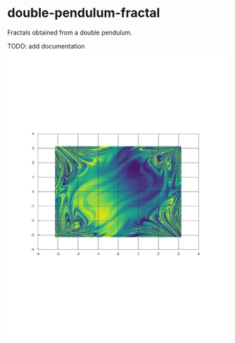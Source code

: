 # double-pendulum-fractal
Fractals obtained from a double pendulum. 

TODO: add documentation
![](fractal.png)
